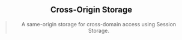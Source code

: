 <div align="center">
  <h2>Cross-Origin Storage</h2>
  <blockquote>A same-origin storage for cross-domain access using Session Storage.</blockquote>
</div>